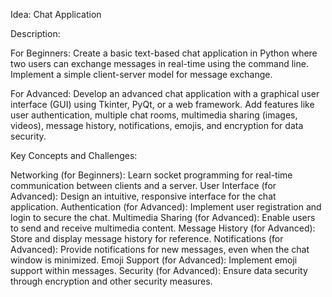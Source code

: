Idea: Chat Application



Description:



For Beginners: Create a basic text-based chat application in Python where two users can exchange messages in real-time using the command line. Implement a simple client-server model for message exchange.



For Advanced: Develop an advanced chat application with a graphical user interface (GUI) using Tkinter, PyQt, or a web framework. Add features like user authentication, multiple chat rooms, multimedia sharing (images, videos), message history, notifications, emojis, and encryption for data security.



Key Concepts and Challenges:

Networking (for Beginners): Learn socket programming for real-time communication between clients and a server.
User Interface (for Advanced): Design an intuitive, responsive interface for the chat application.
Authentication (for Advanced): Implement user registration and login to secure the chat.
Multimedia Sharing (for Advanced): Enable users to send and receive multimedia content.
Message History (for Advanced): Store and display message history for reference.
Notifications (for Advanced): Provide notifications for new messages, even when the chat window is minimized.
Emoji Support (for Advanced): Implement emoji support within messages.
Security (for Advanced): Ensure data security through encryption and other security measures.
